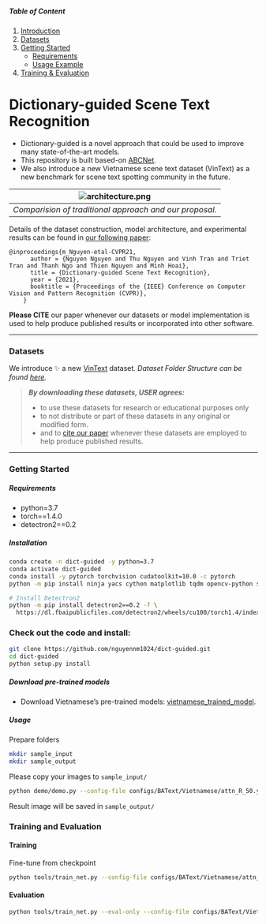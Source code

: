 ##### Table of Content

1. [Introduction](#cpm-color-pattern-makeup-transfer)
1. [Datasets](#datasets)
1. [Getting Started](#getting-started)
	- [Requirements](#requirements)
	- [Usage Example](#usage)
1. [Training & Evaluation](#training-and-evaluation)

# Dictionary-guided Scene Text Recognition

- Dictionary-guided is a novel approach that could be used to improve many state-of-the-art models.
- This repository is built based-on [ABCNet](https://github.com/aim-uofa/AdelaiDet/blob/master/configs/BAText).
- We also introduce a new Vietnamese scene text dataset (VinText) as a new benchmark for scene text spotting community in the future.


| ![architecture.png](https://user-images.githubusercontent.com/32253603/117981172-ebd78580-b35e-11eb-84fe-b97c8d15d8bf.png) |
|:--:|
| *Comparision of traditional approach and our proposal.*|

Details of the dataset construction, model architecture, and experimental results can be found in [our following paper](https://www3.cs.stonybrook.edu/~minhhoai/papers/vintext_CVPR21.pdf):

```
@inproceedings{m_Nguyen-etal-CVPR21,
      author = {Nguyen Nguyen and Thu Nguyen and Vinh Tran and Triet Tran and Thanh Ngo and Thien Nguyen and Minh Hoai},
      title = {Dictionary-guided Scene Text Recognition},
      year = {2021},
      booktitle = {Proceedings of the {IEEE} Conference on Computer Vision and Pattern Recognition (CVPR)},
    }
```
**Please CITE** our paper whenever our datasets or model implementation is used to help produce published results or incorporated into other software.

---

### Datasets

We introduce ✨ a new [VinText](https://drive.google.com/file/d/1UUQhNvzgpZy7zXBFQp0Qox-BBjunZ0ml/view?usp=sharing) dataset.
*Dataset Folder Structure can be found [here](https://github.com/VinAIResearch/dict-guided/blob/main/about-data.md).*
> ***By downloading these datasets, USER agrees:***
> 
> * to use these datasets for research or educational purposes only
> * to not distribute or part of these datasets in any original or modified form.
> * and to [cite our paper](#cpm-color-pattern-makeup-transfer) whenever these datasets are employed to help produce published results.

---

### Getting Started

##### Requirements

- python=3.7
- torch==1.4.0
- detectron2==0.2

##### Installation

```sh
conda create -n dict-guided -y python=3.7
conda activate dict-guided
conda install -y pytorch torchvision cudatoolkit=10.0 -c pytorch
python -m pip install ninja yacs cython matplotlib tqdm opencv-python shapely scipy tensorboardX pyclipper Polygon3 weighted-levenshtein editdistance

# Install Detectron2
python -m pip install detectron2==0.2 -f \
  https://dl.fbaipublicfiles.com/detectron2/wheels/cu100/torch1.4/index.html
```
### Check out the code and install: 
```sh
git clone https://github.com/nguyennm1024/dict-guided.git
cd dict-guided
python setup.py install
```

##### Download pre-trained models

- Download Vietnamese’s pre-trained models: [vietnamese_trained_model](https://drive.google.com/file/d/15rJsQCO1ewJe-EInN-V5dSCftew4vLRz/view?usp=sharing).

##### Usage
Prepare folders
```sh
mkdir sample_input
mkdir sample_output
```
Please copy your images to ```sample_input/```
```sh
python demo/demo.py --config-file configs/BAText/Vietnamese/attn_R_50.yaml --input sample_input/ --output sample_output/ --opts MODEL.WEIGHTS your_checkpoint.pth
```

Result image will be saved in `sample_output/`

### Training and Evaluation

#### Training

Fine-tune from checkpoint
```sh
python tools/train_net.py --config-file configs/BAText/Vietnamese/attn_R_50.yaml MODEL.WEIGHTS your_checkpoint.pth
```

#### Evaluation

```sh
python tools/train_net.py --eval-only --config-file configs/BAText/Vietnamese/attn_R_50.yaml MODEL.WEIGHTS your_checkpoint.pth
```
